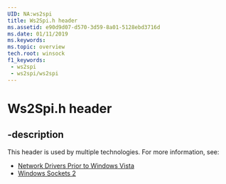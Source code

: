 ```yaml
---
UID: NA:ws2spi
title: Ws2Spi.h header
ms.assetid: e90d9d07-d570-3d59-8a01-5128ebd3716d
ms.date: 01/11/2019
ms.keywords: 
ms.topic: overview
tech.root: winsock
f1_keywords:
 - ws2spi
 - ws2spi/ws2spi
---
```


# Ws2Spi.h header


## -description

This header is used by multiple technologies. For more information, see:

- [Network Drivers Prior to Windows Vista](../_netxp/index.md)
- [Windows Sockets 2](../_winsock/index.md)

